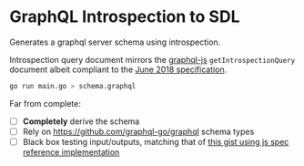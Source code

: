 # GraphQL Introspection to SDL

Generates a graphql server schema using introspection.

Introspection query document mirrors the [graphql-js](https://github.com/graphql/graphql-js) `getIntrospectionQuery` document albeit compliant to the [June 2018 specification](https://spec.graphql.org/June2018/#sec-Introspection).

```sh
go run main.go > schema.graphql
```

Far from complete:
- [ ] **Completely** derive the schema
- [ ] Rely on https://github.com/graphql-go/graphql schema types
- [ ] Black box testing input/outputs, matching that of [this gist using js spec reference implementation](https://gist.github.com/kyledetella/c671ca6335fbfd9e6aa3db97db0c212f)
